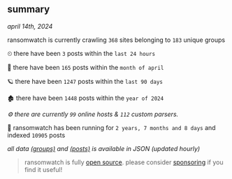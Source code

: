 
## summary
_april 14th, 2024_

ransomwatch is currently crawling `368` sites belonging to `183` unique groups

⏲ there have been `3` posts within the `last 24 hours`

🦈 there have been `165` posts within the `month of april`

🪐 there have been `1247` posts within the `last 90 days`

🏚 there have been `1448` posts within the `year of 2024`

_⚙️ there are currently `99` online hosts & `112` custom parsers._

🦕 ransomwatch has been running for `2 years, 7 months and 8 days` and indexed `10905` posts

_all data  [(groups)](http://ransomwhat.telemetry.ltd/groups) and [(posts)](http://ransomwhat.telemetry.ltd/posts) is available in JSON (updated hourly)_

> ransomwatch is fully [open source](https://github.com/joshhighet/ransomwatch#ransomwatch--). please consider [sponsoring](https://github.com/sponsors/joshhighet) if you find it useful!
